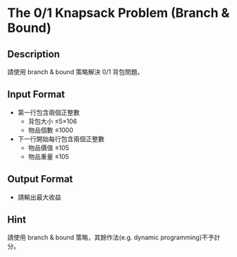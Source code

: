 # The 0/1 Knapsack Problem (Branch & Bound)
## Description
   請使用 branch & bound 策略解決 0/1 背包問題。

## Input Format
   - 第一行包含兩個正整數
     - 背包大小 ≤5×106
     - 物品個數 ≤1000
   - 下一行開始每行包含兩個正整數
     - 物品價值 ≤105
     - 物品重量 ≤105

## Output Format
   - 請輸出最大收益

## Hint
   請使用 branch & bound 策略，其餘作法(e.g. dynamic programming)不予計分。